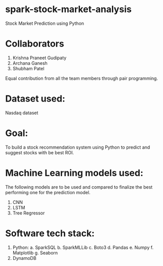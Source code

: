 # spark-stock-market-analysis
Stock Market Prediction using Python

# Collaborators
1. Krishna Praneet Gudipaty
2. Archana Ganesh 
3. Shubham Patel 

Equal contribution from all the team members through pair programming. 

# Dataset used: 
Nasdaq dataset

# Goal: 
To build a stock recommendation system using Python to predict and suggest stocks with be best ROI.

# Machine Learning models used: 
The following models are to be used and compared to finalize the best performing one for the prediction model.

1. CNN
2. LSTM
3. Tree Regressor

# Software tech stack:
1. Python:
        a. SparkSQL
        b. SparkMLLib
        c. Boto3
        d. Pandas
        e. Numpy
        f. Matplotlib
        g. Seaborn
2. DynamoDB
